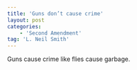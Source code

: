```yaml
---
title: 'Guns don’t cause crime'
layout: post
categories:
    - 'Second Amendment'
tag: 'L. Neil Smith'
---
```


Guns cause crime like flies cause garbage.